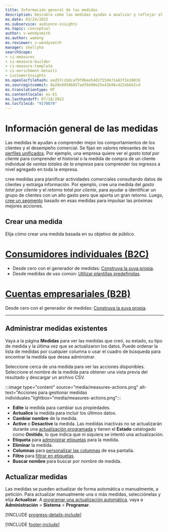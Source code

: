 ```yaml
---
title: Información general de las medidas
description: Descubra cómo las medidas ayudan a analizar y reflejar el rendimiento de su negocio.
ms.date: 03/24/2022
ms.subservice: audience-insights
ms.topic: conceptual
author: v-wendysmith
ms.author: wameng
ms.reviewer: v-wendysmith
manager: shellyha
searchScope:
- ci-measures
- ci-measure-builder
- ci-measure-template
- ci-enrichment-details
- customerInsights
ms.openlocfilehash: ead57ccbdcaf9f86ee54d1f15de71a63f2e1081b
ms.sourcegitcommit: 8a28e9458b857adf8e90e25e43b9bc422ebbb2cd
ms.translationtype: HT
ms.contentlocale: es-ES
ms.lasthandoff: 07/18/2022
ms.locfileid: "9170870"
---
```

# <a name="measures-overview"></a>Información general de las medidas

Las medidas le ayudan a comprender mejor los comportamientos de los clientes y el desempeño comercial. Se fijan en valores relevantes de los [perfiles unificados](data-unification.md). Por ejemplo, una empresa quiere ver el *gasto total por cliente* para comprender el historial o la medida de compra de un cliente individual de *ventas totales de la empresa* para comprender los ingresos a nivel agregado en toda la empresa.

cree medidas para planificar actividades comerciales consultando datos de clientes y extraiga información. Por ejemplo, cree una medida del *gasto total por cliente* y el *retorno total por cliente*, para ayudar a identificar un grupo de clientes con un alto gasto pero que aporta un gran retorno. Luego, [cree un segmento](segments.md) basado en esas medidas para impulsar las próximas mejores acciones.

## <a name="create-a-measure"></a>Crear una medida

Elija cómo crear una medida basada en su objetivo de público.

# <a name="individual-consumers-b-to-c"></a>[Consumidores individuales (B2C)](#tab/b2c)

- Desde cero con el generador de medidas: [Construya la suya propia](measure-builder.md).
- Desde medidas de uso común: [Utilizar plantillas predefinidas](measure-templates.md).

# <a name="business-accounts-b-to-b"></a>[Cuentas empresariales (B2B)](#tab/b2b)

Desde cero con el generador de medidas: [Construya la suya propia](measure-builder.md).

---

## <a name="manage-existing-measures"></a>Administrar medidas existentes

Vaya a la página **Medidas** para ver las medidas que creó, su estado, su tipo de medida y la última vez que se actualizaron los datos. Puede ordenar la lista de medidas por cualquier columna o usar el cuadro de búsqueda para encontrar la medida que desea administrar.

Seleccione cerca de una medida para ver las acciones disponibles. Seleccione el nombre de la medida para obtener una vista previa del resultado y descargar un archivo CSV.

:::image type="content" source="media/measures-actions.png" alt-text="Acciones para gestionar medidas individuales."lightbox="media/measures-actions.png":::

- **Edite** la medida para cambiar sus propiedades.
- **Actualice** la medida para incluir los últimos datos.
- **Cambiar nombre** de la medida.
- **Active** o **Desactive** la medida. Las medidas inactivas no se actualizarán durante una [actualización programada](system.md#schedule-tab) y tienen el **Estado** catalogado como **Omitido**, lo que indica que ni siquiera se intentó una actualización.
- **Etiqueta** para [administrar etiquetas](work-with-tags-columns.md#manage-tags) para la medida.
- **Eliminar** la medida.
- **Columnas** para [personalizar las columnas](work-with-tags-columns.md#customize-columns) de esa pantalla.
- **Filtro** para [filtrar en etiquetas](work-with-tags-columns.md#filter-on-tags).
- **Buscar nombre** para buscar por nombre de medida.

## <a name="refresh-measures"></a>Actualizar medidas

Las medidas se pueden actualizar de forma automática o manualmente, a petición. Para actualizar manualmente una o más medidas, selecciónelas y elija **Actualizar**. A [programar una actualización automática](system.md#schedule-tab), vaya a **Administración** > **Sistema** > **Programar**.

[!INCLUDE [progress-details-include](includes/progress-details-pane.md)]

[!INCLUDE [footer-include](includes/footer-banner.md)]
